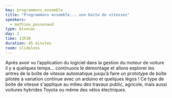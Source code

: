 ```yaml
---
key: programmons_ensemble
title: "Programmons ensemble... une boite de vitesses"
speakers:
  - mathieu_passenaud
type: bivouac
day: 1
time: 13h30
duration: 45 minutes
room: slideless
---
```


Après avoir vu l’application du logiciel dans la gestion du moteur de voiture il y a quelques temps... continuons le démontage et allons explorer les antres de la boîte de vitesse automatique jusqu’à faire un prototype de boîte pilotée à variation continue avec un arduino et quelques légos ! Ce type de boite de vitesse s'applique au milieu des travaux public, agricole, mais aussi voitures hybrides Toyota ou même des vélos électriques.